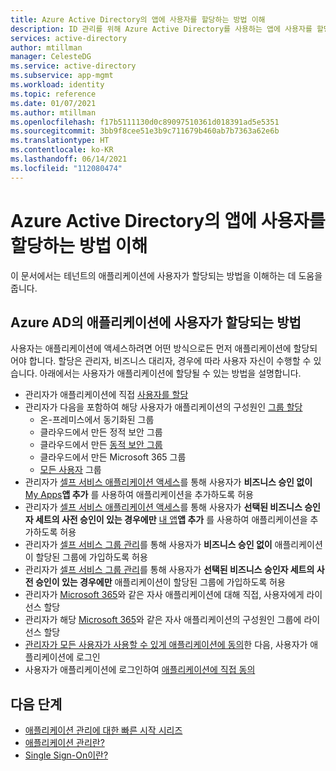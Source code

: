 ```yaml
---
title: Azure Active Directory의 앱에 사용자를 할당하는 방법 이해
description: ID 관리를 위해 Azure Active Directory를 사용하는 앱에 사용자를 할당하는 방법을 이해합니다.
services: active-directory
author: mtillman
manager: CelesteDG
ms.service: active-directory
ms.subservice: app-mgmt
ms.workload: identity
ms.topic: reference
ms.date: 01/07/2021
ms.author: mtillman
ms.openlocfilehash: f17b5111130d0c89097510361d018391ad5e5351
ms.sourcegitcommit: 3bb9f8cee51e3b9c711679b460ab7b7363a62e6b
ms.translationtype: HT
ms.contentlocale: ko-KR
ms.lasthandoff: 06/14/2021
ms.locfileid: "112080474"
---
```

# <a name="understand-how-users-are-assigned-to-apps-in-azure-active-directory"></a>Azure Active Directory의 앱에 사용자를 할당하는 방법 이해
이 문서에서는 테넌트의 애플리케이션에 사용자가 할당되는 방법을 이해하는 데 도움을 줍니다.

## <a name="how-do-users-get-assigned-to-an-application-in-azure-ad"></a>Azure AD의 애플리케이션에 사용자가 할당되는 방법
사용자는 애플리케이션에 액세스하려면 어떤 방식으로든 먼저 애플리케이션에 할당되어야 합니다. 할당은 관리자, 비즈니스 대리자, 경우에 따라 사용자 자신이 수행할 수 있습니다. 아래에서는 사용자가 애플리케이션에 할당될 수 있는 방법을 설명합니다.

*  관리자가 애플리케이션에 직접 [사용자를 할당](./assign-user-or-group-access-portal.md)
*  관리자가 다음을 포함하여 해당 사용자가 애플리케이션의 구성원인 [그룹 할당](./assign-user-or-group-access-portal.md)
    * 온-프레미스에서 동기화된 그룹
    * 클라우드에서 만든 정적 보안 그룹
    * 클라우드에서 만든 [동적 보안 그룹](../enterprise-users/groups-dynamic-membership.md)
    * 클라우드에서 만든 Microsoft 365 그룹
    * [모든 사용자](../fundamentals/active-directory-groups-create-azure-portal.md) 그룹
*  관리자가 [셀프 서비스 애플리케이션 액세스](./manage-self-service-access.md)를 통해 사용자가 **비즈니스 승인 없이** [My Apps](../user-help/my-apps-portal-end-user-access.md)**앱 추가** 를 사용하여 애플리케이션을 추가하도록 허용
*  관리자가 [셀프 서비스 애플리케이션 액세스](./manage-self-service-access.md)를 통해 사용자가 **선택된 비즈니스 승인자 세트의 사전 승인이 있는 경우에만** [내 앱](../user-help/my-apps-portal-end-user-access.md)**앱 추가** 를 사용하여 애플리케이션을 추가하도록 허용
*  관리자가 [셀프 서비스 그룹 관리](../enterprise-users/groups-self-service-management.md)를 통해 사용자가 **비즈니스 승인 없이** 애플리케이션이 할당된 그룹에 가입하도록 허용
*  관리자가 [셀프 서비스 그룹 관리](../enterprise-users/groups-self-service-management.md)를 통해 사용자가 **선택된 비즈니스 승인자 세트의 사전 승인이 있는 경우에만** 애플리케이션이 할당된 그룹에 가입하도록 허용
*  관리자가 [Microsoft 365](https://products.office.com/)와 같은 자사 애플리케이션에 대해 직접, 사용자에게 라이선스 할당
*  관리자가 해당 [Microsoft 365](https://products.office.com/)와 같은 자사 애플리케이션의 구성원인 그룹에 라이선스 할당
*  [관리자가 모든 사용자가 사용할 수 있게 애플리케이션에 동의](../develop/howto-convert-app-to-be-multi-tenant.md)한 다음, 사용자가 애플리케이션에 로그인
* 사용자가 애플리케이션에 로그인하여 [애플리케이션에 직접 동의](../develop/howto-convert-app-to-be-multi-tenant.md)

## <a name="next-steps"></a>다음 단계
* [애플리케이션 관리에 대한 빠른 시작 시리즈](view-applications-portal.md)
* [애플리케이션 관리란?](what-is-application-management.md)
* [Single Sign-On이란?](what-is-single-sign-on.md)